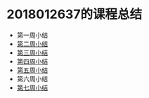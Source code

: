 # 2018012637的课程总结

* 第一周小结
* [第二周小结](https://github.com/saturn-lab/FBDQA-2020A/blob/master/Memos/Study-Memo/2637-Day2-Yan-her.md)
* [第三周小结](https://github.com/saturn-lab/FBDQA-2020A/blob/master/Memos/Study-Memo/2637-Day3-Yan-her.md)
* [第四周小结](https://github.com/saturn-lab/FBDQA-2020A/blob/master/Memos/Study-Memo/2637-Day4-Yan-her.md)
* [第五周小结](https://github.com/saturn-lab/FBDQA-2020A/blob/master/Memos/Study-Memo/2637-Day5-Yan-her.md)
* 第六周小结
* [第七周小结](https://github.com/saturn-lab/FBDQA-2020A/blob/master/Memos/Study-Memo/2637-Day7-Yan-her.md)

